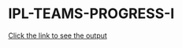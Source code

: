 # IPL-TEAMS-PROGRESS-I
[Click the link to see the output](https://surajtimeline.blogspot.com/2020/09/ipl-teams-progress.html)
